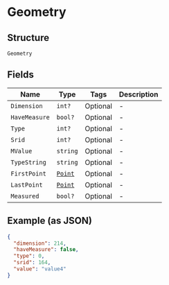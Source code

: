 
# Geometry

## Structure

`Geometry`

## Fields

| Name | Type | Tags | Description |
|  --- | --- | --- | --- |
| `Dimension` | `int?` | Optional | - |
| `HaveMeasure` | `bool?` | Optional | - |
| `Type` | `int?` | Optional | - |
| `Srid` | `int?` | Optional | - |
| `MValue` | `string` | Optional | - |
| `TypeString` | `string` | Optional | - |
| `FirstPoint` | [`Point`](../../doc/models/point.md) | Optional | - |
| `LastPoint` | [`Point`](../../doc/models/point.md) | Optional | - |
| `Measured` | `bool?` | Optional | - |

## Example (as JSON)

```json
{
  "dimension": 214,
  "haveMeasure": false,
  "type": 0,
  "srid": 164,
  "value": "value4"
}
```

